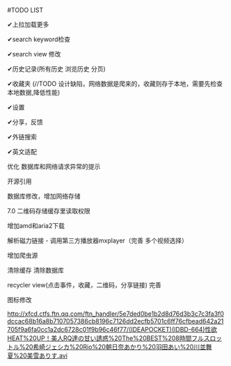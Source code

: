 #TODO LIST

✔上拉加载更多

✔search keyword检查

✔search view 修改

✔历史记录(所有历史 浏览历史 分页)

✔收藏夹
(//TODO 设计缺陷，网络数据是爬来的，收藏则存于本地，需要先检查本地数据,降低性能)

✔设置

✔分享，反馈

✔外链搜索

✔英文适配

优化 数据库和网络请求异常的提示

开源引用

数据库修改，增加网络存储

7.0 二维码存储缓存里读取权限

增加amd和aria2下载

解析磁力链接 - 调用第三方播放器mxplayer（完善 多个视频选择）

增加爬虫源

清除缓存 清除数据库

recycler view(点击事件，收藏，二维码，分享链接) 完善

图标修改




http://xfcd.ctfs.ftn.qq.com/ftn_handler/5e7ded0be1b2d8d76d3b3c7c3fa3f0dccac68b16a8b7107057386cb8196c7126dd2ecfb5701c6ff76cfbead642a21705f9a6fa0cc1a2dc6728c01f9b96c46f77/(IDEAPOCKET)(IDBD-664)性欲HEAT%20UP！美人RQ達の甘い誘惑%20The%20BEST%208時間フルスロットル%20希崎ジェシカ%20Rio%20朝日奈あかり%20羽田あい%20川並舞夏%20美雪ありす.avi
